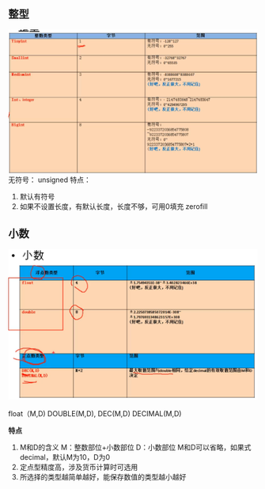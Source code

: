 ## 整型

![](2019-12-10-10-44-28.png)
无符号：
unsigned
特点：

1. 默认有符号
2. 如果不设置长度，有默认长度，长度不够，可用0填充 zerofill


## 小数

![](2019-12-10-10-54-29.png)

float（M,D) DOUBLE(M,D), DEC(M,D) DECIMAL(M,D)

**特点**
1. M和D的含义
    M：整数部位+小数部位
    D：小数部位
    M和D可以省略，如果式decimal，默认M为10，D为0
2. 定点型精度高，涉及货币计算时可选用
3. 所选择的类型越简单越好，能保存数值的类型越小越好